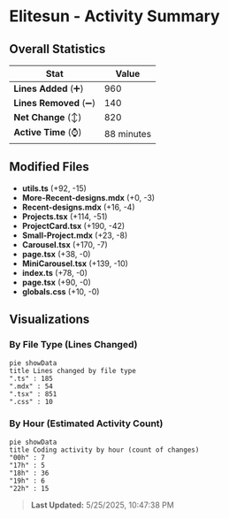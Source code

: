 # Elitesun - Activity Summary 

## Overall Statistics

| Stat                   | Value                                                             |
| ---------------------- | ----------------------------------------------------------------- |
| **Lines Added** (➕)   | 960                                          |
| **Lines Removed** (➖) | 140                                        |
| **Net Change** (↕)    | 820                |
| **Active Time** (⌚)   | 88 minutes |


## Modified Files
- **utils.ts** (+92, -15)
- **More-Recent-designs.mdx** (+0, -3)
- **Recent-designs.mdx** (+16, -4)
- **Projects.tsx** (+114, -51)
- **ProjectCard.tsx** (+190, -42)
- **Small-Project.mdx** (+23, -8)
- **Carousel.tsx** (+170, -7)
- **page.tsx** (+38, -0)
- **MiniCarousel.tsx** (+139, -10)
- **index.ts** (+78, -0)
- **page.tsx** (+90, -0)
- **globals.css** (+10, -0)

## Visualizations

### By File Type (Lines Changed)

```mermaid
pie showData
title Lines changed by file type
".ts" : 185
".mdx" : 54
".tsx" : 851
".css" : 10
```

### By Hour (Estimated Activity Count)

```mermaid
pie showData
title Coding activity by hour (count of changes)
"00h" : 7
"17h" : 5
"18h" : 36
"19h" : 6
"22h" : 15
```


> **Last Updated:** 5/25/2025, 10:47:38 PM
